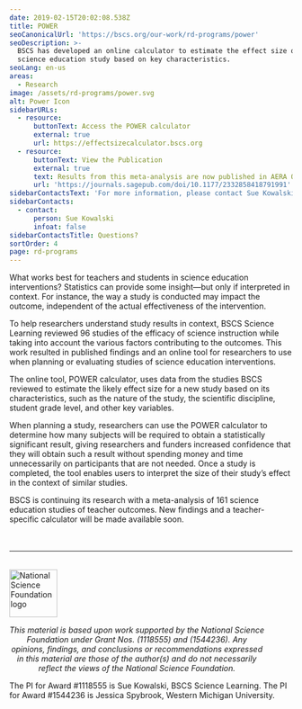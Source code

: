 ```yaml
---
date: 2019-02-15T20:02:08.538Z
title: POWER
seoCanonicalUrl: 'https://bscs.org/our-work/rd-programs/power'
seoDescription: >-
  BSCS has developed an online calculator to estimate the effect size of a
  science education study based on key characteristics.
seoLang: en-us
areas:
  - Research
image: /assets/rd-programs/power.svg
alt: Power Icon
sidebarURLs:
  - resource:
      buttonText: Access the POWER calculator
      external: true
      url: https://effectsizecalculator.bscs.org
  - resource:
      buttonText: View the Publication
      external: true
      text: Results from this meta-analysis are now published in AERA Open Journal.
      url: 'https://journals.sagepub.com/doi/10.1177/2332858418791991'
sidebarContactsText: 'For more information, please contact Sue Kowalski.'
sidebarContacts:
  - contact:
      person: Sue Kowalski
      infoat: false
sidebarContactsTitle: Questions?
sortOrder: 4
page: rd-programs
---
```

What works best for teachers and students in science education interventions? Statistics can provide some insight—but only if interpreted in context. For instance, the way a study is conducted may impact the outcome, independent of the actual effectiveness of the intervention.

To help researchers understand study results in context, BSCS Science Learning reviewed 96 studies of the efficacy of science instruction while taking into account the various factors contributing to the outcomes. This work resulted in published findings and an online tool for researchers to use when planning or evaluating studies of science education interventions.

The online tool, POWER calculator, uses data from the studies BSCS reviewed to estimate the likely effect size for a new study based on its characteristics, such as the nature of the study, the scientific discipline, student grade level, and other key variables.

When planning a study, researchers can use the POWER calculator to determine how many subjects will be required to obtain a statistically significant result, giving researchers and funders increased confidence that they will obtain such a result without spending money and time unnecessarily on participants that are not needed. Once a study is completed, the tool enables users to interpret the size of their study’s effect in the context of similar studies.

<!-- <div class="d-flex justify-content-center mb-5">
  <div class="p-2">
    <a class="btn btn-outline-secondary" href="https://effectsizecalculator.bscs.org" target="_blank" rel="noopener noreferrer">Access the POWER calculator</a>
  </div>
</div> -->

BSCS is continuing its research with a meta-analysis of 161 science education studies of teacher outcomes. New findings and a teacher-specific calculator will be made available soon.

<hr style="margin-top: 3rem; margin-bottom: 2rem;" />
<div class="d-flex justify-content-center">
  <div style="width: 90%;">
    <a href="https://www.nsf.gov" target="_blank" rel="noopener noreferrer">
      <img src="/assets/nsf_logo.svg" alt="National Science Foundation logo" style="height: 85px;" class="mx-auto d-block mb-4" />
    </a>
    <p style="font-style: italic; text-align: center;">
      This material is based upon work supported by the National Science Foundation under Grant Nos. (1118555) and (1544236). Any opinions, findings, and conclusions or recommendations expressed in this material are those of the author(s) and do not necessarily reflect the views of the National Science Foundation.
    </p>
  </div>
</div>


The PI for Award #1118555 is Sue Kowalski, BSCS Science Learning. The PI for Award #1544236 is Jessica Spybrook, Western Michigan University.
